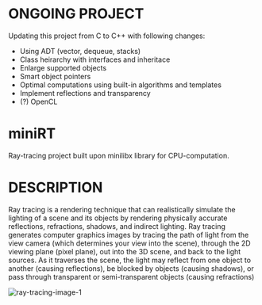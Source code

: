 # ONGOING PROJECT
Updating this project from C to C++ with following changes:
- Using ADT (vector, dequeue, stacks)
- Class heirarchy with interfaces and inheritace
- Enlarge supported objects
- Smart object pointers
- Optimal computations using built-in algorithms and templates
- Implement reflections and transparency
- (?) OpenCL 

# miniRT
Ray-tracing project built upon minilibx library for CPU-computation. 

# DESCRIPTION
Ray tracing is a rendering technique that can realistically simulate the lighting of a scene and its objects by rendering physically accurate reflections, refractions, shadows, and indirect lighting. Ray tracing generates computer graphics images by tracing the path of light from the view camera (which determines your view into the scene), through the 2D viewing plane (pixel plane), out into the 3D scene, and back to the light sources. As it traverses the scene, the light may reflect from one object to another (causing reflections), be blocked by objects (causing shadows), or pass through transparent or semi-transparent objects (causing refractions)



 ![ray-tracing-image-1](https://user-images.githubusercontent.com/60004189/142734763-180fdd10-381f-4a45-bd09-0a8ca49738da.jpg)

